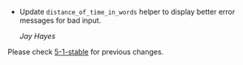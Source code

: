 *   Update `distance_of_time_in_words` helper to display better error messages
    for bad input.

    *Jay Hayes*


Please check [5-1-stable](https://github.com/rails/rails/blob/5-1-stable/actionview/CHANGELOG.md) for previous changes.
